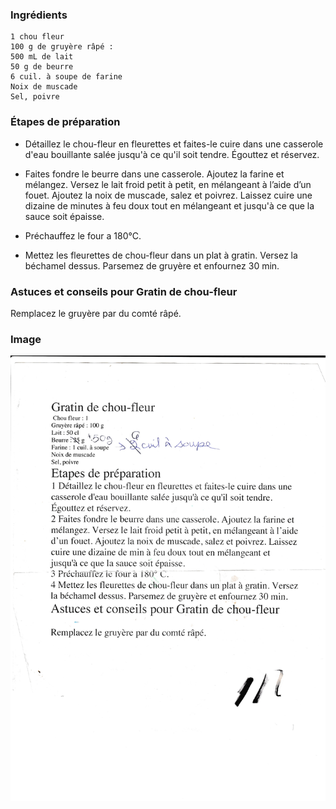 ### Ingrédients

```
1 chou fleur
100 g de gruyère râpé : 
500 mL de lait
50 g de beurre
6 cuil. à soupe de farine
Noix de muscade
Sel, poivre
```

### Étapes de préparation
* Détaillez le chou-fleur en fleurettes et faites-le cuire dans une
casserole d'eau bouillante salée jusqu'à ce qu'il soit tendre.
Égouttez et réservez.

* Faites fondre le beurre dans une casserole. Ajoutez la farine et
mélangez. Versez le lait froid petit à petit, en mélangeant à l’aide
d’un fouet. Ajoutez la noix de muscade, salez et poivrez. Laissez
cuire une dizaine de minutes à feu doux tout en mélangeant et
jusqu'à ce que la sauce soit épaisse.

* Préchauffez le four a 180°C.

* Mettez les fleurettes de chou-fleur dans un plat à gratin. Versez
la béchamel dessus. Parsemez de gruyère et enfournez 30 min.

### Astuces et conseils pour Gratin de chou-fleur

Remplacez le gruyère par du comté râpé.

### Image

![Alt Gratin de chou fleur](../img/Gratin_de_chou_fleur.jpg)
